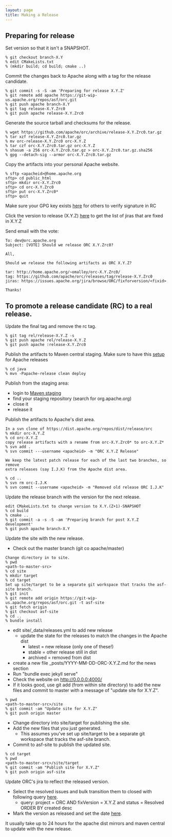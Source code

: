 ```yaml
---
layout: page
title: Making a Release
---
```


## Preparing for release

Set version so that it isn't a SNAPSHOT.

~~~
% git checkout branch-X.Y
% edit CMakeLists.txt
% (mkdir build; cd build; cmake ..)
~~~

Commit the changes back to Apache along with a tag for the release candidate.

~~~
% git commit -s -S -am 'Preparing for release X.Y.Z'
% git remote add apache https://git-wip-us.apache.org/repos/asf/orc.git
% git push apache branch-X.Y
% git tag release-X.Y.Zrc0
% git push apache release-X.Y.Zrc0
~~~

Generate the source tarball and checksums for the release.

~~~
% wget https://github.com/apache/orc/archive/release-X.Y.Zrc0.tar.gz
% tar xzf release-X.Y.Zrc0.tar.gz
% mv orc-release-X.Y.Zrc0 orc-X.Y.Z
% tar czf orc-X.Y.Zrc0.tar.gz orc-X.Y.Z
% shasum -a 256 orc-X.Y.Zrc0.tar.gz > orc-X.Y.Zrc0.tar.gz.sha256
% gpg --detach-sig --armor orc-X.Y.Zrc0.tar.gz
~~~

Copy the artifacts into your personal Apache website.

~~~
% sftp <apacheid>@home.apache.org
sftp> cd public_html
sftp> mkdir orc-X.Y.Zrc0
sftp> cd orc-X.Y.Zrc0
sftp> put orc-X.Y.Zrc0*
sftp> quit
~~~

Make sure your GPG key exists [here](https://dist.apache.org/repos/dist/release/orc/KEYS) for others to verify signature in RC

Click the version to release (X.Y.Z) [here](https://issues.apache.org/jira/projects/ORC?selectedItem=com.atlassian.jira.jira-projects-plugin:release-page)
to get the list of jiras that are fixed in X.Y.Z

Send email with the vote:

~~~
To: dev@orc.apache.org
Subject: [VOTE] Should we release ORC X.Y.Zrc0?

All,

Should we release the following artifacts as ORC X.Y.Z?

tar: http://home.apache.org/~omalley/orc-X.Y.Zrc0/
tag: https://github.com/apache/orc/releases/tag/release-X.Y.Zrc0
jiras: https://issues.apache.org/jira/browse/ORC/fixforversion/<fixid>

Thanks!
~~~

## To promote a release candidate (RC) to a real release.

Update the final tag and remove the rc tag.

~~~
% git tag rel/release-X.Y.Z -s
% git push apache rel/release-X.Y.Z
% git push apache :release-X.Y.Zrc0
~~~

Publish the artifacts to Maven central staging. Make sure to have this [setup](http://www.apache.org/dev/publishing-maven-artifacts.html#dev-env) for Apache releases

~~~
% cd java
% mvn -Papache-release clean deploy
~~~

Publish from the staging area:

* login to [Maven staging](https://repository.apache.org/index.html#stagingRepositories)
* find your staging repository (search for org.apache.org)
* close it
* release it

Publish the artifacts to Apache's dist area.

~~~
In a svn clone of https://dist.apache.org/repos/dist/release/orc
% mkdir orc-X.Y.Z
% cd orc-X.Y.Z
copy release artifacts with a rename from orc-X.Y.Zrc0* to orc-X.Y.Z*
% svn add .
% svn commit ---username <apacheid> -m "ORC X.Y.Z Release"

We keep the latest patch release for each of the last two branches, so remove
extra releases (say I.J.K) from the Apache dist area.

% cd ..
% svn rm orc-I.J.K
% svn commit --username <apacheid> -m "Removed old release ORC I.J.K"
~~~

Update the release branch with the version for the next release.

~~~
edit CMakeLists.txt to change version to X.Y.(Z+1)-SNAPSHOT
% cd build
% cmake ..
% git commit -a -s -S -am 'Preparing branch for post X.Y.Z development'
% git push apache branch-X.Y
~~~

Update the site with the new release.

* Check out the master branch (git co apache/master)

~~~
Change directory in to site.
% pwd
<path-to-master-src>
% cd site
% mkdir target
% cd target
Set up site/target to be a separate git workspace that tracks the asf-site branch.
% git init
% git remote add origin https://git-wip-us.apache.org/repos/asf/orc.git -t asf-site
% git fetch origin
% git checkout asf-site
% cd ..
% bundle install
~~~
* edit site/_data/releases.yml to add new release
   * update the state for the releases to match the changes in the Apache dist
      * latest = new release (only one of these!)
      * stable = other release still in dist
      * archived = removed from dist
* create a new file _posts/YYYY-MM-DD-ORC-X.Y.Z.md for the news section
* Run "bundle exec jekyll serve"
* Check the website on http://0.0.0.0:4000/
* If it looks good, use git add (from within site directory) to add the new files and commit to master with a message of "update site for X.Y.Z".

~~~
% pwd
<path-to-master-src>/site
% git commit -am "Update site for X.Y.Z"
% git push origin master
~~~

* Change directory into site/target for publishing the site.
* Add the new files that you just generated.
   * This assumes you've set up site/target to be a separate git workspace that tracks the asf-site branch.
* Commit to asf-site to publish the updated site.

~~~
% cd target
% pwd
<path-to-master-src>/site/target
% git commit -am "Publish site for X.Y.Z"
% git push origin asf-site
~~~

Update ORC's jira to reflect the released version.

* Select the resolved issues and bulk transition them to closed with following query [here](https://issues.apache.org/jira/issues/?filter=-1).
   * query: project = ORC AND fixVersion = X.Y.Z and status = Resolved ORDER BY created desc
* Mark the version as released and set the date [here](https://issues.apache.org/jira/projects/ORC?selectedItem=com.atlassian.jira.jira-projects-plugin:release-page).

It usually take up to 24 hours for the apache dist mirrors and maven central to update with the new release.
